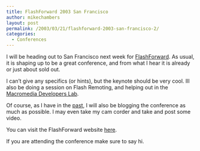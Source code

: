 ```yaml
---
title: FlashForward 2003 San Francisco
author: mikechambers
layout: post
permalink: /2003/03/21/flashforward-2003-san-francisco-2/
categories:
  - Conferences
---
```



I will be heading out to San Francisco next week for [FlashForward][1]. As usual, it is shaping up to be a great conference, and from what I hear it is already or just about sold out.

I can&#8217;t give any specifics (or hints), but the keynote should be very cool. Ill also be doing a session on Flash Remoting, and helping out in the [Macromedia Developers Lab][2].

Of course, as I have in the [past][3], I will also be blogging the conference as much as possible. I may even take my cam corder and take and post some video.

You can visit the FlashForward website [here][1].

If you are attending the conference make sure to say hi.

 [1]: http://www.flashforward2003.com
 [2]: http://www.flashforward2003.com/default.asp?Location=3,40,92,83
 [3]: http://www.markme.com/mesh/archives/cat_flashforward.cfm